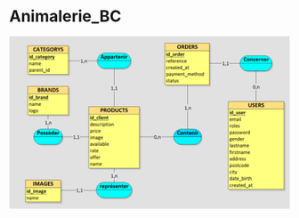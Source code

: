 # Animalerie_BC
![Cover](https://github.com/KheiraS/Animalerie_BC/blob/main/img/mcd_animalerie.PNG)
